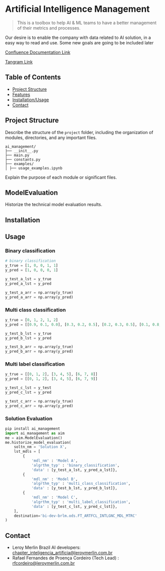 # Artificial Intelligence Management

> This is a toolbox to help AI & ML teams to have a better management of their metrics and processes.

Our desire is to enable the company with data related to AI solution, in a easy way to read and use. Some new goals are going to be included later

[Confluence Documentation Link]()

[Tangram Link](https://tangram.adeo.com/products/1d6f6abb-63ba-4663-bd1e-18007bffde36/overview)

## Table of Contents

- [Project Structure](#project-structure)
- [Features](#features)
- [Installation/Usage](#Installation/Usage)
- [Contact](#Contact)

## Project Structure

Describe the structure of the `project` folder, including the organization of modules, directories, and any important files.

```
ai_management/
├── __init__.py
├── main.py
├── constants.py
├── examples/
│ ├── usage_examples.ipynb
```

Explain the purpose of each module or significant files.

## ModelEvaluation

Historize the technical model evaluation results.

## Installation

## Usage

### Binary classification
```python
# binary classification
y_true = [1, 0, 0, 1, 1]
y_pred = [1, 0, 0, 0, 1]

y_test_a_lst = y_true
y_pred_a_lst = y_pred

y_test_a_arr = np.array(y_true)
y_pred_a_arr = np.array(y_pred)
```

### Multi class classification
```python
y_true = [0, 1, 2, 1, 2]
y_pred = [[0.9, 0.1, 0.0], [0.3, 0.2, 0.5], [0.2, 0.3, 0.5], [0.1, 0.8, 0.1], [0.1, 0.2, 0.7]]

y_test_b_lst = y_true
y_pred_b_lst = y_pred

y_test_b_arr = np.array(y_true)
y_pred_b_arr = np.array(y_pred)
```

### Multi label classification
```python
y_true = [[0, 1, 2], [3, 4, 5], [6, 7, 8]]
y_pred = [[0, 1, 2], [3, 4, 5], [6, 7, 9]]

y_test_c_lst = y_test
y_pred_c_lst = y_pred

y_test_c_arr = np.array(y_true)
y_pred_c_arr = np.array(y_pred)
```



### Solution Evaluation
```python
pip install ai_management
import ai_management as aim 
me = aim.ModelEvaluation()
me.historize_model_evaluation(
    soltn_nm = 'Solution X', 
    lst_mdls = [
        {
            'mdl_nm' : 'Model A',
            'algrthm_typ' : 'binary_classification',
            'data' : [y_test_a_lst, y_pred_a_lst]}, 
        {
            'mdl_nm' : 'Model B',
            'algrthm_typ' : 'multi_class_classification',
            'data' : [y_test_b_lst, y_pred_b_lst]},
        {
            'mdl_nm' : 'Model C',
            'algrthm_typ' : 'multi_label_classification',
            'data' : [y_test_c_lst, y_pred_c_lst]},
    ], 
    destination='bi-dev-brlm.ods.FT_ARTFCL_INTLGNC_MDL_MTRC'
)
```


## Contact

* Leroy Merlin Brazil AI developers: chapter_inteligencia_artificia@leroymerlin.com.br
* Rafael Fernandes de Proença Cordeiro (Tech Lead) : rfcordeiro@leroymerlin.com.br

